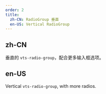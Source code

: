 ```yaml
---
order: 2
title:
  zh-CN: RadioGroup 垂直
  en-US: Vertical RadioGroup
---
```


## zh-CN

垂直的 `vts-radio-group`，配合更多输入框选项。

## en-US

Vertical `vts-radio-group`, with more radios.

